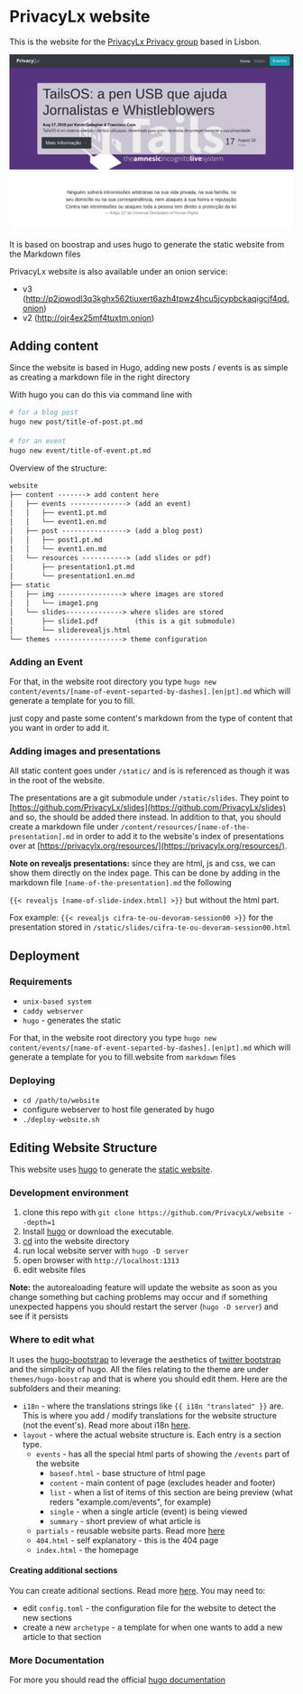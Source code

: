 PrivacyLx website
=================

This is the website for the [PrivacyLx Privacy group](https://privacylx.org) based in Lisbon.

![website's screenshot](static/img/website-screenshot.png)

It is based on boostrap and uses hugo to generate the static website from the Markdown files

PrivacyLx website is also available under an onion service:
- v3 (http://p2jpwodl3q3kghx562tiuxert6azh4tpwz4hcu5jcypbckaqigcjf4qd.onion)
- v2 (http://ojr4ex25mf4tuxtm.onion)

Adding content
--------------

Since the website is based in Hugo, adding new posts / events is as
simple as creating a markdown file in the right directory

With hugo you can do this via command line with

```bash
# for a blog post
hugo new post/title-of-post.pt.md

# for an event
hugo new event/title-of-event.pt.md
```

Overview of the structure:
```tree
website
├── content -------> add content here
│   ├── events --------------> (add an event)
│   │   ├── event1.pt.md
│   │   └── event1.en.md
│   ├── post ----------------> (add a blog post)
│   │   ├── post1.pt.md
│   │   └── event1.en.md
│   └── resources -----------> (add slides or pdf)
│       ├── presentation1.pt.md
│       └── presentation1.en.md
├── static
│   ├── img ----------------> where images are stored
│   │   └── image1.png
│   └── slides--------------> where slides are stored
│       ├── slide1.pdf         (this is a git submodule)
│       └── sliderevealjs.html
└── themes -----------------> theme configuration
```

### Adding an Event

For that, in the website root directory you type `hugo new content/events/[name-of-event-separted-by-dashes].[en|pt].md` which will generate a template for you to fill.

just copy and paste some content's markdown from the type of
content that you want in order to add it.

### Adding images and presentations
All static content goes under `/static/` and is is referenced as though it was in the root of the website.

The presentations are a git submodule under `/static/slides`. They point to [https://github.com/PrivacyLx/slides](https://github.com/PrivacyLx/slides) and so, the should be added there instead. In addition to that, you should create a markdown file under `/content/resources/[name-of-the-presentation].md` in order to add it to the website's index of presentations over at [https://privacylx.org/resources/](https://privacylx.org/resources/).

**Note on revealjs presentations:** since they are html, js and css, we can show them directly on the index page. This can be done by adding in the markdown file `[name-of-the-presentation].md` the following

`{{< revealjs [name-of-slide-index.html] >}}` but without the html part.

Fox example: `{{< revealjs cifra-te-ou-devoram-session00 >}}` for the presentation stored in `/static/slides/cifra-te-ou-devoram-session00.html`

## Deployment
### Requirements
  * `unix-based system`
  * `caddy webserver`
  * `hugo` - generates the static

  For that, in the website root directory you type `hugo new content/events/[name-of-event-separted-by-dashes].[en|pt].md` which will generate a template for you to fill.website from `markdown` files

### Deploying
  * `cd /path/to/website`
  * configure webserver to host file generated by hugo
  * `./deploy-website.sh`


Editing Website Structure
-------------------------

This website uses [hugo](https://gohugo.io) to generate the [static website](https://en.wikipedia.org/wiki/Static_web_page).

### Development environment

1. clone this repo with `git clone https://github.com/PrivacyLx/website --depth=1`
2. Install [hugo](https://gohugo.io) or download the executable.
3. [cd](https://github.com/PrivacyLx/website) into the website directory
4. run local website server with `hugo -D server`
5. open browser with `http://localhost:1313`
6. edit website files

**Note:** the autorealoading feature will update the website as soon as you change
something but caching problems may occur and if something unexpected happens you
should restart the server (`hugo -D server`) and see if it persists

### Where to edit what 

It uses the [hugo-bootstrap](https://themes.gohugo.io/hugo-bootstrap/) to leverage
the aesthetics of [twitter bootstrap](https://getbootstrap.com/) and the simplicity
of hugo. All the files relating to the theme are under `themes/hugo-boostrap` and
that is where you should edit them. Here are the subfolders and their meaning:
  - `i18n` - where the translations strings like `{{ i18n "translated" }}` are.
  This is where you add / modify translations for the website structure (not the
  event's). Read more about i18n [here](https://gohugo.io/functions/i18n/).
  - `layout` - where the actual website structure is. Each entry is a section type.
    - `events` -  has all the special html parts of showing the `/events`
    part of the website
      - `baseof.html` - base structure of html page
      - `content` - main content of page (excludes header and footer)
      - `list` - when a list of items of this section are being preview (what reders "example.com/events", for example)
      - `single` - when a single article (event) is being viewed
      - `summary` - short preview of what article is
    - `partials` - reusable website parts. Read more [here](https://gohugo.io/templates/partials/)
    - `404.html` - self explanatory - this is the 404 page
    - `index.html` - the homepage

#### Creating additional sections
You can create aditional sections. Read more [here](https://gohugo.io/content-management/organization/). You may need to:
  - edit `config.toml` - the configuration file for the website to detect the new sections
  - create a new `archetype` - a template for when one wants to add a new article to that section

### More Documentation
For more you should read the official [hugo documentation](https://gohugo.io/documentation/)
